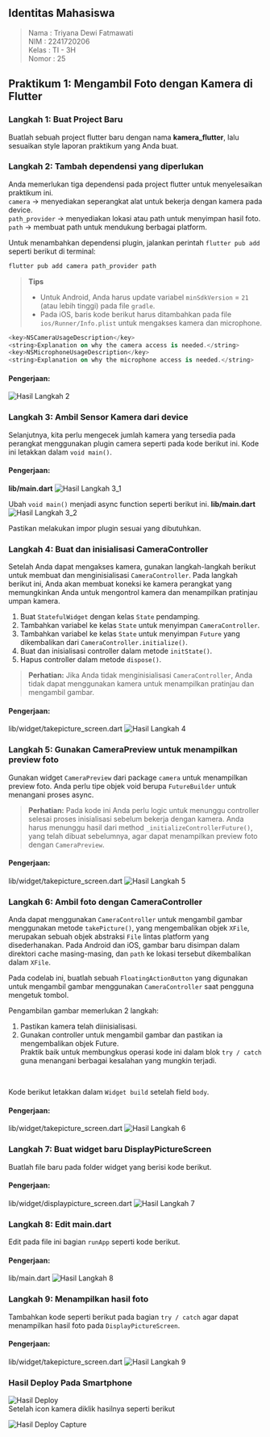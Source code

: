 ## Identitas Mahasiswa

> Nama  : Triyana Dewi Fatmawati <br/>
> NIM   : 2241720206 <br/>
> Kelas : TI - 3H <br/>
> Nomor : 25 <br/>


## **Praktikum 1: Mengambil Foto dengan Kamera di Flutter**


### **Langkah 1: Buat Project Baru**
Buatlah sebuah project flutter baru dengan nama **kamera_flutter**, lalu sesuaikan style laporan praktikum yang Anda buat.


### **Langkah 2: Tambah dependensi yang diperlukan**
Anda memerlukan tiga dependensi pada project flutter untuk menyelesaikan praktikum ini. <br>
`camera` → menyediakan seperangkat alat untuk bekerja dengan kamera pada device. <br>
`path_provider` → menyediakan lokasi atau path untuk menyimpan hasil foto. <br>
`path` → membuat path untuk mendukung berbagai platform.
<br>

Untuk menambahkan dependensi plugin, jalankan perintah `flutter pub add` seperti berikut di terminal: <br>
``` dart
flutter pub add camera path_provider path
```

> **Tips**
>
> - Untuk Android, Anda harus update variabel `minSdkVersion` = `21` (atau lebih tinggi) pada file `gradle`.
> - Pada iOS, baris kode berikut harus ditambahkan pada file `ios/Runner/Info.plist` untuk mengakses kamera dan microphone.

``` dart
<key>NSCameraUsageDescription</key> 
<string>Explanation on why the camera access is needed.</string>
<key>NSMicrophoneUsageDescription</key>
<string>Explanation on why the microphone access is needed.</string>
```

#### Pengerjaan:
![Hasil Langkah 2](images/l2.png)

### **Langkah 3: Ambil Sensor Kamera dari device**
Selanjutnya, kita perlu mengecek jumlah kamera yang tersedia pada perangkat menggunakan plugin camera seperti pada kode berikut ini. Kode ini letakkan dalam `void main()`.

#### Pengerjaan:
**lib/main.dart**
![Hasil Langkah 3_1](images/l3_1.png)

Ubah `void main()` menjadi async function seperti berikut ini.
**lib/main.dart**
![Hasil Langkah 3_2](images/l3_2.png)

Pastikan melakukan impor plugin sesuai yang dibutuhkan.


### **Langkah 4: Buat dan inisialisasi CameraController**
Setelah Anda dapat mengakses kamera, gunakan langkah-langkah berikut untuk membuat dan menginisialisasi `CameraController`. Pada langkah berikut ini, Anda akan membuat koneksi ke kamera perangkat yang memungkinkan Anda untuk mengontrol kamera dan menampilkan pratinjau umpan kamera.

1. Buat `StatefulWidget` dengan kelas `State` pendamping.
2. Tambahkan variabel ke kelas `State` untuk menyimpan `CameraController`.
3. Tambahkan variabel ke kelas `State` untuk menyimpan `Future` yang dikembalikan dari `CameraController.initialize()`.
4. Buat dan inisialisasi controller dalam metode `initState()`.
5. Hapus controller dalam metode `dispose()`.

> **Perhatian:** Jika Anda tidak menginisialisasi `CameraController`, Anda tidak dapat menggunakan kamera untuk menampilkan pratinjau dan mengambil gambar.

#### Pengerjaan:
lib/widget/takepicture_screen.dart
![Hasil Langkah 4](images/l4.png)


### **Langkah 5: Gunakan CameraPreview untuk menampilkan preview foto**
Gunakan widget `CameraPreview` dari package `camera` untuk menampilkan preview foto. Anda perlu tipe objek void berupa `FutureBuilder` untuk menangani proses async.

> **Perhatian:** Pada kode ini Anda perlu logic untuk menunggu controller selesai proses inisialisasi sebelum bekerja dengan kamera. Anda harus menunggu hasil dari method `_initializeControllerFuture()`, yang telah dibuat sebelumnya, agar dapat menampilkan preview foto dengan `CameraPreview`.

#### Pengerjaan:
lib/widget/takepicture_screen.dart
![Hasil Langkah 5](images/l5.png)


### **Langkah 6: Ambil foto dengan CameraController**
Anda dapat menggunakan `CameraController` untuk mengambil gambar menggunakan metode `takePicture()`, yang mengembalikan objek `XFile`, merupakan sebuah objek abstraksi `File` lintas platform yang disederhanakan. Pada Android dan iOS, gambar baru disimpan dalam direktori cache masing-masing, dan `path` ke lokasi tersebut dikembalikan dalam `XFile`.
<br>

Pada codelab ini, buatlah sebuah `FloatingActionButton` yang digunakan untuk mengambil gambar menggunakan `CameraController` saat pengguna mengetuk tombol.

Pengambilan gambar memerlukan 2 langkah:
1. Pastikan kamera telah diinisialisasi.
2. Gunakan controller untuk mengambil gambar dan pastikan ia mengembalikan objek Future. <br>
Praktik baik untuk membungkus operasi kode ini dalam blok `try / catch` guna menangani berbagai kesalahan yang mungkin terjadi.
<br>

Kode berikut letakkan dalam `Widget build` setelah field `body`.

#### Pengerjaan:
lib/widget/takepicture_screen.dart
![Hasil Langkah 6](images/l6.png)


### **Langkah 7: Buat widget baru DisplayPictureScreen**
Buatlah file baru pada folder widget yang berisi kode berikut.

#### Pengerjaan:
lib/widget/displaypicture_screen.dart
![Hasil Langkah 7](images/l7.png)

### **Langkah 8: Edit main.dart**
Edit pada file ini bagian `runApp` seperti kode berikut.

#### Pengerjaan:
lib/main.dart
![Hasil Langkah 8](images/l8.png)

### **Langkah 9: Menampilkan hasil foto**
Tambahkan kode seperti berikut pada bagian `try / catch` agar dapat menampilkan hasil foto pada `DisplayPictureScreen`.

#### Pengerjaan:
lib/widget/takepicture_screen.dart
![Hasil Langkah 9](images/l9.png)


### **Hasil Deploy Pada Smartphone**
![Hasil Deploy](images/deploy1.jpg) 
<br>
Setelah icon kamera diklik hasilnya seperti berikut <br>

![Hasil Deploy Capture](images/deploy2.jpg) 